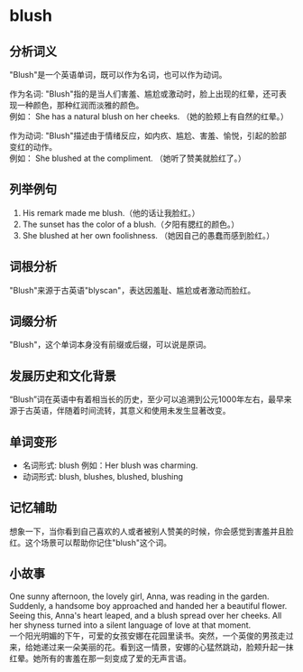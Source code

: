 # blush

## 分析词义

  

"Blush"是一个英语单词，既可以作为名词，也可以作为动词。

  

作为名词: "Blush"指的是当人们害羞、尴尬或激动时，脸上出现的红晕，还可表现一种颜色，那种红润而淡雅的颜色。  
例如： She has a natural blush on her cheeks. （她的脸颊上有自然的红晕。）

  

作为动词: "Blush"描述由于情绪反应，如内疚、尴尬、害羞、愉悦，引起的脸部变红的动作。  
例如： She blushed at the compliment. （她听了赞美就脸红了。）

  

## 列举例句

  

1.  His remark made me blush.（他的话让我脸红。）
2.  The sunset has the color of a blush.（夕阳有腮红的颜色。）
3.  She blushed at her own foolishness. （她因自己的愚蠢而感到脸红。）

  

## 词根分析

  

"Blush"来源于古英语"blyscan"，表达因羞耻、尴尬或者激动而脸红。

  

## 词缀分析

  

"Blush"，这个单词本身没有前缀或后缀，可以说是原词。

  

## 发展历史和文化背景

  

“Blush”词在英语中有着相当长的历史，至少可以追溯到公元1000年左右，最早来源于古英语，伴随着时间流转，其意义和使用未发生显著改变。

  

## 单词变形

  

*   名词形式: blush 例如：Her blush was charming.
*   动词形式: blush, blushes, blushed, blushing

  

## 记忆辅助

  

想象一下，当你看到自己喜欢的人或者被别人赞美的时候，你会感觉到害羞并且脸红。这个场景可以帮助你记住"blush"这个词。

  

## 小故事

  

One sunny afternoon, the lovely girl, Anna, was reading in the garden. Suddenly, a handsome boy approached and handed her a beautiful flower. Seeing this, Anna's heart leaped, and a blush spread over her cheeks. All her shyness turned into a silent language of love at that moment.  
一个阳光明媚的下午，可爱的女孩安娜在花园里读书。突然，一个英俊的男孩走过来，给她递过来一朵美丽的花。看到这一情景，安娜的心猛然跳动，脸颊升起一抹红晕。她所有的害羞在那一刻变成了爱的无声言语。
